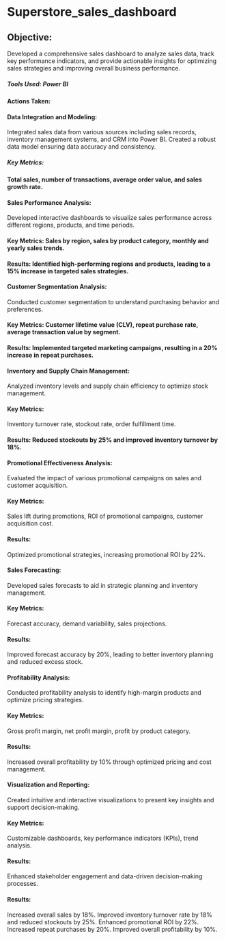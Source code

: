 # Superstore_sales_dashboard
## Objective:
Developed a comprehensive sales dashboard to analyze sales data, track key performance indicators, and provide actionable insights for optimizing sales strategies and improving overall business performance.
##### Tools Used: Power BI

#### Actions Taken:

#### Data Integration and Modeling:

Integrated sales data from various sources including sales records, inventory management systems, and CRM into Power BI.
Created a robust data model ensuring data accuracy and consistency.
##### Key Metrics:
#### Total sales, number of transactions, average order value, and sales growth rate.
#### Sales Performance Analysis:

Developed interactive dashboards to visualize sales performance across different regions, products, and time periods.
#### Key Metrics: Sales by region, sales by product category, monthly and yearly sales trends.
#### Results: Identified high-performing regions and products, leading to a 15% increase in targeted sales strategies.
#### Customer Segmentation Analysis:

Conducted customer segmentation to understand purchasing behavior and preferences.
#### Key Metrics: Customer lifetime value (CLV), repeat purchase rate, average transaction value by segment.
#### Results: Implemented targeted marketing campaigns, resulting in a 20% increase in repeat purchases.
#### Inventory and Supply Chain Management:

Analyzed inventory levels and supply chain efficiency to optimize stock management.
#### Key Metrics: 
Inventory turnover rate, stockout rate, order fulfillment time.
#### Results: Reduced stockouts by 25% and improved inventory turnover by 18%.
#### Promotional Effectiveness Analysis:

Evaluated the impact of various promotional campaigns on sales and customer acquisition.
#### Key Metrics: 
Sales lift during promotions, ROI of promotional campaigns, customer acquisition cost.
#### Results: 
Optimized promotional strategies, increasing promotional ROI by 22%.
#### Sales Forecasting:

Developed sales forecasts to aid in strategic planning and inventory management.
#### Key Metrics:
Forecast accuracy, demand variability, sales projections.
#### Results: 
Improved forecast accuracy by 20%, leading to better inventory planning and reduced excess stock.
#### Profitability Analysis:

Conducted profitability analysis to identify high-margin products and optimize pricing strategies.
#### Key Metrics: 
Gross profit margin, net profit margin, profit by product category.
#### Results: 
Increased overall profitability by 10% through optimized pricing and cost management.
#### Visualization and Reporting:

Created intuitive and interactive visualizations to present key insights and support decision-making.
#### Key Metrics: 
Customizable dashboards, key performance indicators (KPIs), trend analysis.
#### Results: 
Enhanced stakeholder engagement and data-driven decision-making processes.
#### Results:

Increased overall sales by 18%.
Improved inventory turnover rate by 18% and reduced stockouts by 25%.
Enhanced promotional ROI by 22%.
Increased repeat purchases by 20%.
Improved overall profitability by 10%.

